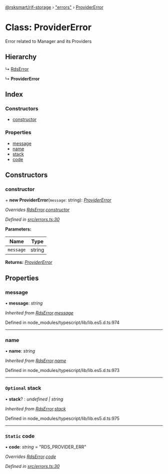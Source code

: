 [@rsksmart/rif-storage](../README.md) › ["errors"](../modules/_errors_.md) › [ProviderError](_errors_.providererror.md)

# Class: ProviderError

Error related to Manager and its Providers

## Hierarchy

  ↳ [RdsError](_errors_.rdserror.md)

  ↳ **ProviderError**

## Index

### Constructors

* [constructor](_errors_.providererror.md#constructor)

### Properties

* [message](_errors_.providererror.md#message)
* [name](_errors_.providererror.md#name)
* [stack](_errors_.providererror.md#optional-stack)
* [code](_errors_.providererror.md#static-code)

## Constructors

###  constructor

\+ **new ProviderError**(`message`: string): *[ProviderError](_errors_.providererror.md)*

*Overrides [RdsError](_errors_.rdserror.md).[constructor](_errors_.rdserror.md#constructor)*

*Defined in [src/errors.ts:30](https://github.com/rsksmart/rds-libjs/blob/5474bd0/src/errors.ts#L30)*

**Parameters:**

Name | Type |
------ | ------ |
`message` | string |

**Returns:** *[ProviderError](_errors_.providererror.md)*

## Properties

###  message

• **message**: *string*

*Inherited from [RdsError](_errors_.rdserror.md).[message](_errors_.rdserror.md#message)*

Defined in node_modules/typescript/lib/lib.es5.d.ts:974

___

###  name

• **name**: *string*

*Inherited from [RdsError](_errors_.rdserror.md).[name](_errors_.rdserror.md#name)*

Defined in node_modules/typescript/lib/lib.es5.d.ts:973

___

### `Optional` stack

• **stack**? : *undefined | string*

*Inherited from [RdsError](_errors_.rdserror.md).[stack](_errors_.rdserror.md#optional-stack)*

Defined in node_modules/typescript/lib/lib.es5.d.ts:975

___

### `Static` code

▪ **code**: *string* = "RDS_PROVIDER_ERR"

*Overrides [RdsError](_errors_.rdserror.md).[code](_errors_.rdserror.md#static-code)*

*Defined in [src/errors.ts:30](https://github.com/rsksmart/rds-libjs/blob/5474bd0/src/errors.ts#L30)*
